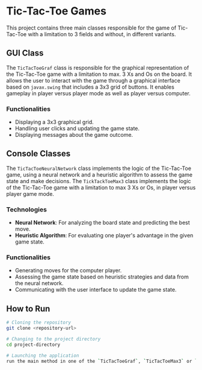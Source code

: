 # Tic-Tac-Toe Games

This project contains three main classes responsible for the game of Tic-Tac-Toe with a limitation to 3 fields and without, in different variants.
## GUI Class

The `TicTacToeGraf` class is responsible for the graphical representation of the Tic-Tac-Toe game with a limitation to max. 3 Xs and Os on the board. It allows the user to interact with the game through a graphical interface based on `javax.swing` that includes a 3x3 grid of buttons.
It enables gameplay in player versus player mode as well as player versus computer.

### Functionalities

- Displaying a 3x3 graphical grid.
- Handling user clicks and updating the game state.
- Displaying messages about the game outcome.

## Console Classes

The `TicTacToeNeuralNetwork` class implements the logic of the Tic-Tac-Toe game, using a neural network and a heuristic algorithm to assess the game state and make decisions.
The `TickTackToeMax3` class implements the logic of the Tic-Tac-Toe game with a limitation to max 3 Xs or Os, in player versus player game mode.

### Technologies

- **Neural Network**: For analyzing the board state and predicting the best move.
- **Heuristic Algorithm**: For evaluating one player's advantage in the given game state.

### Functionalities

- Generating moves for the computer player.
- Assessing the game state based on heuristic strategies and data from the neural network.
- Communicating with the user interface to update the game state.

## How to Run

```bash
# Cloning the repository
git clone <repository-url>

# Changing to the project directory
cd project-directory

# Launching the application
run the main method in one of the `TicTacToeGraf`, `TicTacToeMax3` or `TicTacToeNeuralNetwork` class
```
